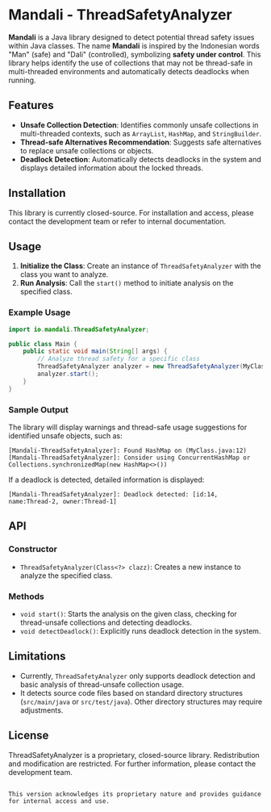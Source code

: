# Mandali - ThreadSafetyAnalyzer

**Mandali** is a Java library designed to detect potential thread safety issues within Java classes. The name **Mandali** is inspired by the Indonesian words "Man" (safe) and "Dali" (controlled), symbolizing **safety under control**. This library helps identify the use of collections that may not be thread-safe in multi-threaded environments and automatically detects deadlocks when running.


## Features

- **Unsafe Collection Detection**: Identifies commonly unsafe collections in multi-threaded contexts, such as `ArrayList`, `HashMap`, and `StringBuilder`.
- **Thread-safe Alternatives Recommendation**: Suggests safe alternatives to replace unsafe collections or objects.
- **Deadlock Detection**: Automatically detects deadlocks in the system and displays detailed information about the locked threads.

## Installation

This library is currently closed-source. For installation and access, please contact the development team or refer to internal documentation.

## Usage

1. **Initialize the Class**: Create an instance of `ThreadSafetyAnalyzer` with the class you want to analyze.
2. **Run Analysis**: Call the `start()` method to initiate analysis on the specified class.

### Example Usage

```java
import io.mandali.ThreadSafetyAnalyzer;

public class Main {
    public static void main(String[] args) {
        // Analyze thread safety for a specific class
        ThreadSafetyAnalyzer analyzer = new ThreadSafetyAnalyzer(MyClass.class);
        analyzer.start();
    }
}
```

### Sample Output

The library will display warnings and thread-safe usage suggestions for identified unsafe objects, such as:
```plaintext
[Mandali-ThreadSafetyAnalyzer]: Found HashMap on (MyClass.java:12)
[Mandali-ThreadSafetyAnalyzer]: Consider using ConcurrentHashMap or Collections.synchronizedMap(new HashMap<>())
```

If a deadlock is detected, detailed information is displayed:
```plaintext
[Mandali-ThreadSafetyAnalyzer]: Deadlock detected: [id:14, name:Thread-2, owner:Thread-1]
```

## API

### Constructor
- `ThreadSafetyAnalyzer(Class<?> clazz)`: Creates a new instance to analyze the specified class.

### Methods
- `void start()`: Starts the analysis on the given class, checking for thread-unsafe collections and detecting deadlocks.
- `void detectDeadlock()`: Explicitly runs deadlock detection in the system.

## Limitations

- Currently, `ThreadSafetyAnalyzer` only supports deadlock detection and basic analysis of thread-unsafe collection usage.
- It detects source code files based on standard directory structures (`src/main/java` or `src/test/java`). Other directory structures may require adjustments.

## License

ThreadSafetyAnalyzer is a proprietary, closed-source library. Redistribution and modification are restricted. For further information, please contact the development team.
```

This version acknowledges its proprietary nature and provides guidance for internal access and use.
